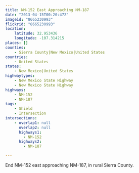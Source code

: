 ```yaml
---
title: NM-152 East Approaching NM-187
date: "2013-04-15T00:20:47Z"
imageid: "8665230993"
flickrid: "8665230993"
location:
    latitude: 32.953436
    longitude: -107.314215
places: []
counties:
    - Sierra County|New Mexico|United States
countries:
    - United States
states:
    - New Mexico|United States
highwaytypes:
    - New Mexico State Highway
    - New Mexico State Highway
highways:
    - NM-152
    - NM-187
tags:
    - Shield
    - Intersection
intersections:
    - overlap1: null
      overlap2: null
      highways1:
        - NM-152
      highways2:
        - NM-187

---
```

End NM-152 east approaching NM-187, in rural Sierra County.